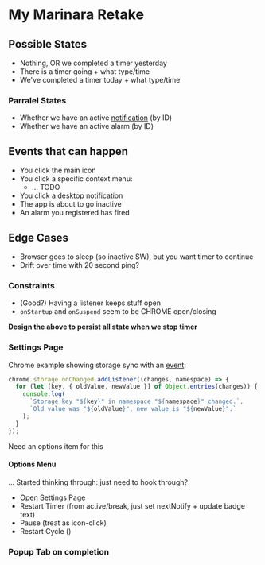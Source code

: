 # My Marinara Retake

## Possible States
- Nothing, OR we completed a timer yesterday
- There is a timer going + what type/time
- We've completed a timer today + what type/time

### Parralel States
- Whether we have an active [notification](https://developer.mozilla.org/en-US/docs/Mozilla/Add-ons/WebExtensions/API/notifications/create) (by ID)
- Whether we have an active alarm (by ID)

## Events that can happen
- You click the main icon
- You click a specific context menu:
    - ... TODO
- You click a desktop notification
- The app is about to go inactive
- An alarm you registered has fired

## Edge Cases
- Browser goes to sleep (so inactive SW), but you want timer to continue
- Drift over time with 20 second ping?

### Constraints
- (Good?) Having a listener keeps stuff open
- `onStartup` and `onSuspend` seem to be CHROME open/closing 

**Design the above to persist all state when we stop timer**

### Settings Page
Chrome example showing storage sync with an [event](https://developer.chrome.com/docs/extensions/reference/api/storage):
```js
chrome.storage.onChanged.addListener((changes, namespace) => {
  for (let [key, { oldValue, newValue }] of Object.entries(changes)) {
    console.log(
      `Storage key "${key}" in namespace "${namespace}" changed.`,
      `Old value was "${oldValue}", new value is "${newValue}".`
    );
  }
});
```

Need an options item for this

#### Options Menu
... Started thinking through: just need to hook through?
- Open Settings Page
- Restart Timer (from active/break, just set nextNotify + update badge text)
- Pause (treat as icon-click)
- Restart Cycle ()

### Popup Tab on completion